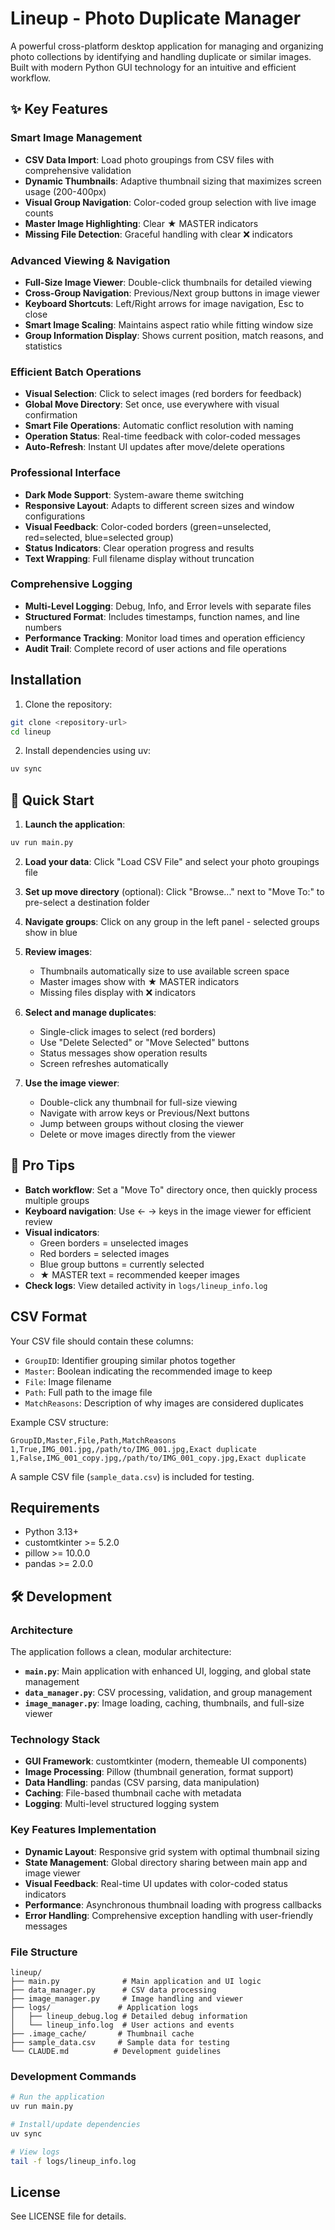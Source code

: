 # Lineup - Photo Duplicate Manager

A powerful cross-platform desktop application for managing and organizing photo collections by identifying and handling duplicate or similar images. Built with modern Python GUI technology for an intuitive and efficient workflow.

## ✨ Key Features

### **Smart Image Management**
- **CSV Data Import**: Load photo groupings from CSV files with comprehensive validation
- **Dynamic Thumbnails**: Adaptive thumbnail sizing that maximizes screen usage (200-400px)
- **Visual Group Navigation**: Color-coded group selection with live image counts
- **Master Image Highlighting**: Clear ★ MASTER indicators
- **Missing File Detection**: Graceful handling with clear ❌ indicators

### **Advanced Viewing & Navigation**
- **Full-Size Image Viewer**: Double-click thumbnails for detailed viewing
- **Cross-Group Navigation**: Previous/Next group buttons in image viewer
- **Keyboard Shortcuts**: Left/Right arrows for image navigation, Esc to close
- **Smart Image Scaling**: Maintains aspect ratio while fitting window size
- **Group Information Display**: Shows current position, match reasons, and statistics

### **Efficient Batch Operations**
- **Visual Selection**: Click to select images (red borders for feedback)
- **Global Move Directory**: Set once, use everywhere with visual confirmation
- **Smart File Operations**: Automatic conflict resolution with naming
- **Operation Status**: Real-time feedback with color-coded messages
- **Auto-Refresh**: Instant UI updates after move/delete operations

### **Professional Interface**
- **Dark Mode Support**: System-aware theme switching
- **Responsive Layout**: Adapts to different screen sizes and window configurations
- **Visual Feedback**: Color-coded borders (green=unselected, red=selected, blue=selected group)
- **Status Indicators**: Clear operation progress and results
- **Text Wrapping**: Full filename display without truncation

### **Comprehensive Logging**
- **Multi-Level Logging**: Debug, Info, and Error levels with separate files
- **Structured Format**: Includes timestamps, function names, and line numbers
- **Performance Tracking**: Monitor load times and operation efficiency
- **Audit Trail**: Complete record of user actions and file operations

## Installation

1. Clone the repository:
```bash
git clone <repository-url>
cd lineup
```

2. Install dependencies using uv:
```bash
uv sync
```

## 🚀 Quick Start

1. **Launch the application**:
```bash
uv run main.py
```

2. **Load your data**: Click "Load CSV File" and select your photo groupings file

3. **Set up move directory** (optional): Click "Browse..." next to "Move To:" to pre-select a destination folder

4. **Navigate groups**: Click on any group in the left panel - selected groups show in blue

5. **Review images**: 
   - Thumbnails automatically size to use available screen space
   - Master images show with ★ MASTER indicators
   - Missing files display with ❌ indicators

6. **Select and manage duplicates**:
   - Single-click images to select (red borders)
   - Use "Delete Selected" or "Move Selected" buttons
   - Status messages show operation results
   - Screen refreshes automatically

7. **Use the image viewer**:
   - Double-click any thumbnail for full-size viewing
   - Navigate with arrow keys or Previous/Next buttons
   - Jump between groups without closing the viewer
   - Delete or move images directly from the viewer

## 🎯 Pro Tips

- **Batch workflow**: Set a "Move To" directory once, then quickly process multiple groups
- **Keyboard navigation**: Use ← → keys in the image viewer for efficient review
- **Visual indicators**: 
  - Green borders = unselected images
  - Red borders = selected images
  - Blue group buttons = currently selected
  - ★ MASTER text = recommended keeper images
- **Check logs**: View detailed activity in `logs/lineup_info.log`

## CSV Format

Your CSV file should contain these columns:
- `GroupID`: Identifier grouping similar photos together
- `Master`: Boolean indicating the recommended image to keep
- `File`: Image filename
- `Path`: Full path to the image file
- `MatchReasons`: Description of why images are considered duplicates

Example CSV structure:
```csv
GroupID,Master,File,Path,MatchReasons
1,True,IMG_001.jpg,/path/to/IMG_001.jpg,Exact duplicate
1,False,IMG_001_copy.jpg,/path/to/IMG_001_copy.jpg,Exact duplicate
```

A sample CSV file (`sample_data.csv`) is included for testing.

## Requirements

- Python 3.13+
- customtkinter >= 5.2.0
- pillow >= 10.0.0  
- pandas >= 2.0.0

## 🛠️ Development

### **Architecture**

The application follows a clean, modular architecture:

- **`main.py`**: Main application with enhanced UI, logging, and global state management
- **`data_manager.py`**: CSV processing, validation, and group management
- **`image_manager.py`**: Image loading, caching, thumbnails, and full-size viewer

### **Technology Stack**

- **GUI Framework**: customtkinter (modern, themeable UI components)
- **Image Processing**: Pillow (thumbnail generation, format support)
- **Data Handling**: pandas (CSV parsing, data manipulation)
- **Caching**: File-based thumbnail cache with metadata
- **Logging**: Multi-level structured logging system

### **Key Features Implementation**

- **Dynamic Layout**: Responsive grid system with optimal thumbnail sizing
- **State Management**: Global directory sharing between main app and image viewer
- **Visual Feedback**: Real-time UI updates with color-coded status indicators
- **Performance**: Asynchronous thumbnail loading with progress callbacks
- **Error Handling**: Comprehensive exception handling with user-friendly messages

### **File Structure**
```
lineup/
├── main.py              # Main application and UI logic
├── data_manager.py      # CSV data processing
├── image_manager.py     # Image handling and viewer
├── logs/               # Application logs
│   ├── lineup_debug.log # Detailed debug information
│   └── lineup_info.log  # User actions and events
├── .image_cache/       # Thumbnail cache
├── sample_data.csv     # Sample data for testing
└── CLAUDE.md          # Development guidelines
```

### **Development Commands**

```bash
# Run the application
uv run main.py

# Install/update dependencies  
uv sync

# View logs
tail -f logs/lineup_info.log
```

## License

See LICENSE file for details.
